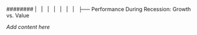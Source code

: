 ######## |   |   |   |   |   |   |   ├── Performance During Recession: Growth vs. Value

*Add content here*
